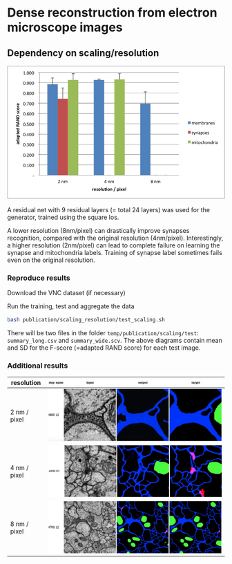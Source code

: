 # Dense reconstruction from electron microscope images
## Dependency on scaling/resolution

![resolution_vs_adapted_RAND](adapted_RAND_resolution.jpg)

A residual net with 9 residual layers (= total 24 layers) was used for the generator, trained using the square los.

A lower resolution (8nm/pixel) can drastically improve synapses recognition, compared with the original resolution (4nm/pixel).
Interestingly, a higher resolution (2nm/pixel) can lead to complete failure on learning the synapse and mitochondria labels.
Training of synapse label sometimes fails even on the original resolution.

### Reproduce results

Download the VNC dataset (if necessary)

Run the training, test and aggregate the data

```bash
bash publication/scaling_resolution/test_scaling.sh
```

There will be two files in the folder `temp/publication/scaling/test`: `summary_long.csv` and `summary_wide.scv`.
The above diagrams contain mean and SD for the F-score (=adapted RAND score) for each test image.

### Additional results

|resolution|![](top.jpg)|
|---|---|
|2 nm / pixel|![](res_2nm.jpg)|
|4 nm / pixel|![](res_4nm.jpg)|
|8 nm / pixel|![](res_8nm.jpg)|
